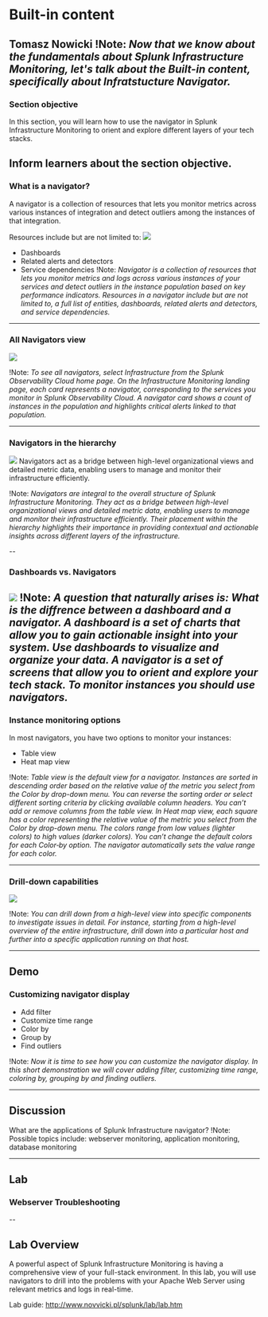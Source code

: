 # Built-in content
Tomasz Nowicki
!Note:
*Now that we know about the fundamentals about Splunk Infrastructure Monitoring, let's talk about the Built-in content, specifically about Infratstucture Navigator.*
---

### Section objective
In this section, you will learn how to use the navigator in Splunk Infrastructure Monitoring to orient and explore different layers of your tech stacks.

Inform learners about the section objective.
---

### What is a navigator?

A navigator is a collection of resources that lets you monitor metrics across various instances of integration and detect outliers among the instances of that integration.

Resources include but are not limited to:
![](img/navigator.png)

- Dashboards
- Related alerts and detectors
- Service dependencies
!Note:
*Navigator is a collection of resources that lets you monitor metrics and logs across various instances of your services and detect outliers in the instance population based on key performance indicators. Resources in a navigator include but are not limited to, a full list of entities, dashboards, related alerts and detectors, and service dependencies.*

---

### All Navigators view
![](img/navigators.png)

!Note:
*To see all navigators, select Infrastructure from the Splunk Observability Cloud home page. On the Infrastructure Monitoring landing page, each card represents a navigator, corresponding to the services you monitor in Splunk Observability Cloud. A navigator card shows a count of instances in the population and highlights critical alerts linked to that population.*

---

### Navigators in the hierarchy
![](img/hierarchy.png)
Navigators act as a bridge between high-level organizational views and detailed metric data, enabling users to manage and monitor their infrastructure efficiently.

!Note:
*Navigators are integral to the overall structure of Splunk Infrastructure Monitoring. They act as a bridge between high-level organizational views and detailed metric data, enabling users to manage and monitor their infrastructure efficiently. Their placement within the hierarchy highlights their importance in providing contextual and actionable insights across different layers of the infrastructure.*

--

### Dashboards vs. Navigators
![](img/navvsdash.png)
!Note:
*A question that naturally arises is: What is the diffrence between a dashboard and a navigator. A dashboard is a set of charts that allow you to gain actionable insight into your system. Use dashboards to visualize and organize your data. A navigator is a set of screens that allow you to orient and explore your tech stack. To monitor instances you should use navigators.*
---

### Instance monitoring options
In most navigators, you have two options to monitor your instances: 
- Table view
- Heat map view
  

!Note:
*Table view is the default view for a navigator. Instances are sorted in descending order based on the relative value of the metric you select from the Color by drop-down menu. You can reverse the sorting order or select different sorting criteria by clicking available column headers. You can’t add or remove columns from the table view. In Heat map view, each square has a color representing the relative value of the metric you select from the Color by drop-down menu. The colors range from low values (lighter colors) to high values (darker colors). You can’t change the default colors for each Color‑by option. The navigator automatically sets the value range for each color.*

---

### Drill-down capabilities
![](img/drilld.png)

!Note:
*You can drill down from a high-level view into specific components to investigate issues in detail. For instance, starting from a high-level overview of the entire infrastructure, drill down into a particular host and further into a specific application running on that host.*

---

## Demo
### Customizing navigator display

- Add filter
- Customize time range
- Color by
- Group by
- Find outliers

!Note:
*Now it is time to see how you can customize the navigator display. In this short demonstration we will cover adding filter, customizing time range, coloring by, grouping by and finding outliers.*

---

## Discussion
What are the applications of Splunk Infrastructure navigator?
!Note:
Possible topics include: webserver monitoring, application monitoring, database monitoring

---

## Lab
### Webserver Troubleshooting

--

## Lab Overview
A powerful aspect of Splunk Infrastructure Monitoring is having a comprehensive view of your full-stack environment. In this lab, you will use navigators to drill into the problems with your Apache Web Server using relevant metrics and logs in real-time.

Lab guide: http://www.novvicki.pl/splunk/lab/lab.htm